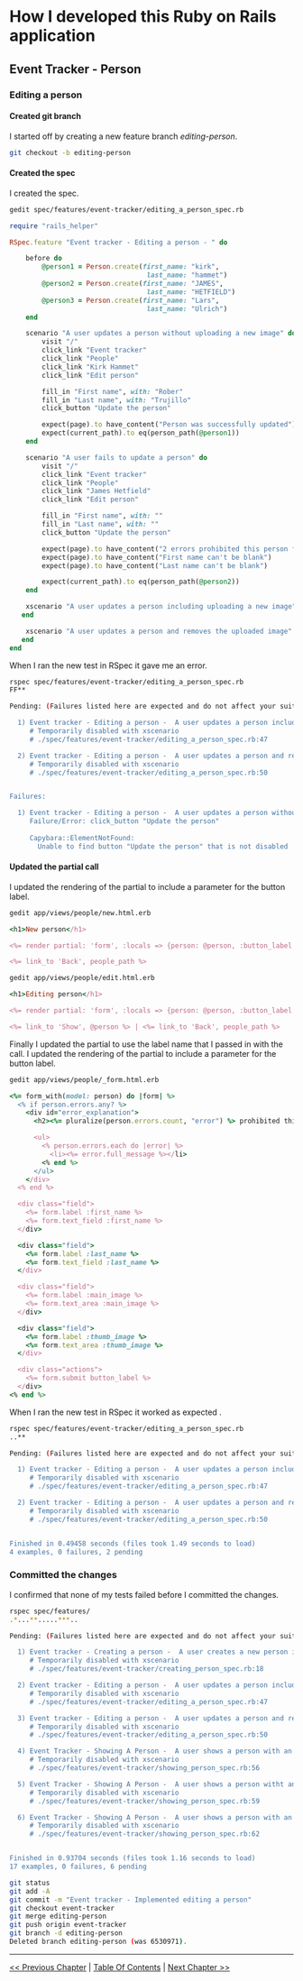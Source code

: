 # How I developed this Ruby on Rails application #


## Event Tracker - Person ##


### Editing a person ###

#### Created git branch ####
I started off by creating a new feature branch *editing-person*. 
```bash
git checkout -b editing-person
```

#### Created the spec ####
I created the spec.
```bash
gedit spec/features/event-tracker/editing_a_person_spec.rb
```

```ruby
require "rails_helper"

RSpec.feature "Event tracker - Editing a person - " do

    before do
        @person1 = Person.create(first_name: "kirk",
                                  last_name: "hammet") 
        @person2 = Person.create(first_name: "JAMES",
                                  last_name: "HETFIELD") 
        @person3 = Person.create(first_name: "Lars",
                                  last_name: "Ulrich") 
    end

    scenario "A user updates a person without uploading a new image" do
        visit "/"
        click_link "Event tracker"
        click_link "People"
        click_link "Kirk Hammet"
        click_link "Edit person"

        fill_in "First name", with: "Rober"
        fill_in "Last name", with: "Trujillo"
        click_button "Update the person"

        expect(page).to have_content("Person was successfully updated")
        expect(current_path).to eq(person_path(@person1)) 
    end

    scenario "A user fails to update a person" do
        visit "/"
        click_link "Event tracker"
        click_link "People"
        click_link "James Hetfield"
        click_link "Edit person"

        fill_in "First name", with: ""
        fill_in "Last name", with: ""
        click_button "Update the person"

        expect(page).to have_content("2 errors prohibited this person from being saved:")
        expect(page).to have_content("First name can't be blank")
        expect(page).to have_content("Last name can't be blank")

        expect(current_path).to eq(person_path(@person2)) 
    end

    xscenario "A user updates a person including uploading a new image" do
   end

    xscenario "A user updates a person and removes the uploaded image" do
   end
end
```

When I ran the new test in RSpec it gave me an error.
```bash
rspec spec/features/event-tracker/editing_a_person_spec.rb 
FF**

Pending: (Failures listed here are expected and do not affect your suite's status)

  1) Event tracker - Editing a person -  A user updates a person including uploading a new image
     # Temporarily disabled with xscenario
     # ./spec/features/event-tracker/editing_a_person_spec.rb:47

  2) Event tracker - Editing a person -  A user updates a person and removes the uploaded image
     # Temporarily disabled with xscenario
     # ./spec/features/event-tracker/editing_a_person_spec.rb:50


Failures:

  1) Event tracker - Editing a person -  A user updates a person without uploading a new image
     Failure/Error: click_button "Update the person"
     
     Capybara::ElementNotFound:
       Unable to find button "Update the person" that is not disabled
```

#### Updated the partial call ####
I updated the rendering of the partial to include a parameter for the button label.
```bash
gedit app/views/people/new.html.erb
```

```ruby
<h1>New person</h1>

<%= render partial: 'form', :locals => {person: @person, :button_label => 'Create a person'} %>

<%= link_to 'Back', people_path %>
```

```bash
gedit app/views/people/edit.html.erb
```

```ruby
<h1>Editing person</h1>

<%= render partial: 'form', :locals => {person: @person, :button_label => 'Update the person'} %>

<%= link_to 'Show', @person %> | <%= link_to 'Back', people_path %>
```

Finally I updated the partial to use the label name that I passed in with the call.
I updated the rendering of the partial to include a parameter for the button label.
```bash
gedit app/views/people/_form.html.erb
```

```ruby
<%= form_with(model: person) do |form| %>
  <% if person.errors.any? %>
    <div id="error_explanation">
      <h2><%= pluralize(person.errors.count, "error") %> prohibited this person from being saved:</h2>

      <ul>
        <% person.errors.each do |error| %>
          <li><%= error.full_message %></li>
        <% end %>
      </ul>
    </div>
  <% end %>

  <div class="field">
    <%= form.label :first_name %>
    <%= form.text_field :first_name %>
  </div>

  <div class="field">
    <%= form.label :last_name %>
    <%= form.text_field :last_name %>
  </div>

  <div class="field">
    <%= form.label :main_image %>
    <%= form.text_area :main_image %>
  </div>

  <div class="field">
    <%= form.label :thumb_image %>
    <%= form.text_area :thumb_image %>
  </div>

  <div class="actions">
    <%= form.submit button_label %>
  </div>
<% end %>
```

When I ran the new test in RSpec it worked as expected .
```bash
rspec spec/features/event-tracker/editing_a_person_spec.rb 
..**

Pending: (Failures listed here are expected and do not affect your suite's status)

  1) Event tracker - Editing a person -  A user updates a person including uploading a new image
     # Temporarily disabled with xscenario
     # ./spec/features/event-tracker/editing_a_person_spec.rb:47

  2) Event tracker - Editing a person -  A user updates a person and removes the uploaded image
     # Temporarily disabled with xscenario
     # ./spec/features/event-tracker/editing_a_person_spec.rb:50


Finished in 0.49458 seconds (files took 1.49 seconds to load)
4 examples, 0 failures, 2 pending
```

### Committed the changes ###
I confirmed that none of my tests failed before I committed the changes.
```bash
rspec spec/features/
.*...**.....***..

Pending: (Failures listed here are expected and do not affect your suite's status)

  1) Event tracker - Creating a person -  A user creates a new person including uploading an image
     # Temporarily disabled with xscenario
     # ./spec/features/event-tracker/creating_person_spec.rb:18

  2) Event tracker - Editing a person -  A user updates a person including uploading a new image
     # Temporarily disabled with xscenario
     # ./spec/features/event-tracker/editing_a_person_spec.rb:47

  3) Event tracker - Editing a person -  A user updates a person and removes the uploaded image
     # Temporarily disabled with xscenario
     # ./spec/features/event-tracker/editing_a_person_spec.rb:50

  4) Event Tracker - Showing A Person -  A user shows a person with an uploaded image - Name entered in lowercase letters
     # Temporarily disabled with xscenario
     # ./spec/features/event-tracker/showing_person_spec.rb:56

  5) Event Tracker - Showing A Person -  A user shows a person witht an uploaded image - Name entered in uppercase letters
     # Temporarily disabled with xscenario
     # ./spec/features/event-tracker/showing_person_spec.rb:59

  6) Event Tracker - Showing A Person -  A user shows a person with an uploaded image - Name entered in capitalized letters
     # Temporarily disabled with xscenario
     # ./spec/features/event-tracker/showing_person_spec.rb:62


Finished in 0.93704 seconds (files took 1.16 seconds to load)
17 examples, 0 failures, 6 pending
```

```bash
git status
git add -A
git commit -m "Event tracker - Implemented editing a person"
git checkout event-tracker
git merge editing-person 
git push origin event-tracker
git branch -d editing-person
Deleted branch editing-person (was 6530971).
```

----------
[<< Previous Chapter](../section_3_event_tracker_person/3_3_showing_a_person) | [Table Of Contents](../how_i_developed_this_rails_application.md) | [Next Chapter >>](../section_3_event_tracker_person/3_5_deleting_a_person.md)
